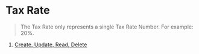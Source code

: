 # Tax Rate

> The Tax Rate only represents a single Tax Rate Number. For example: 20%.

1. [Create, Update, Read, Delete](./01_CRUD.md)